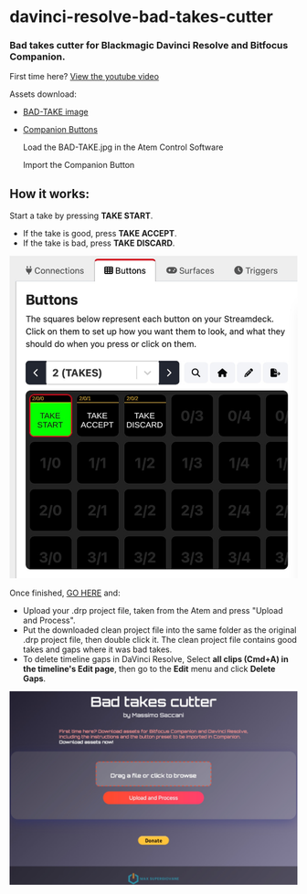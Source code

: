 # davinci-resolve-bad-takes-cutter

### Bad takes cutter for Blackmagic **Davinci Resolve** and **Bitfocus Companion**.

First time here? 
[View the youtube video](https://pages.github.com/) 

Assets download: 

- [BAD-TAKE image](./public/BAD-TAKE.png)
- [Companion Buttons](./public/buttons.companionconfig)

    Load the BAD-TAKE.jpg in the Atem Control Software 

    Import the Companion Button 

## **How it works**:  

Start a take by pressing **TAKE START**.

- If the take is good, press **TAKE ACCEPT**.
- If the take is bad, press **TAKE DISCARD**.

![alt text](public/1.jpg)

Once finished, [GO HERE](https://pages.github.com:3000/) and:

- Upload your .drp project file, taken from the Atem and press "Upload and Process".
- Put the downloaded clean project file into the same folder as the original .drp project file, then double click it. The clean project file contains good takes and gaps where it was bad takes.
- To delete timeline gaps in DaVinci Resolve, Select **all clips (Cmd+A) in the timeline's Edit page**, then go to the **Edit** menu and click **Delete Gaps**. 

![alt text](public/2.jpg)


